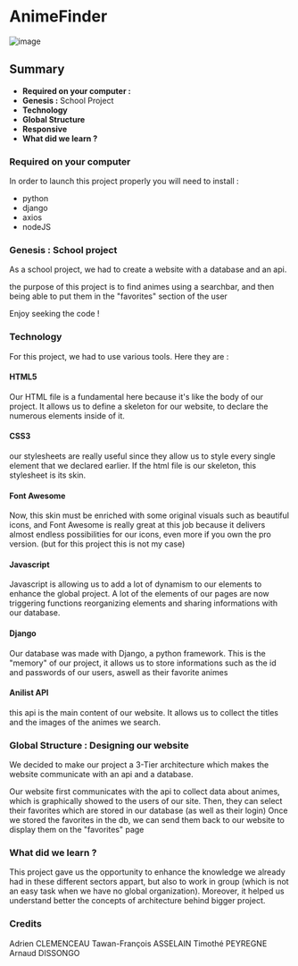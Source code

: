 # AnimeFinder

![image](https://user-images.githubusercontent.com/91453689/206312201-98f5f582-a1fb-4a3f-af14-449ba4b01548.png)

## Summary

- **Required on your computer :**
- **Genesis :** School Project
- **Technology**
- **Global Structure**
- **Responsive**
- **What did we learn ?**

### Required on your computer

In order to launch this project properly you will need to install :
- python 
- django
- axios
- nodeJS

### Genesis : School project

As a school project, we had to create a website with a database and an api.

the purpose of this project is to find animes using a searchbar, and then being able to put them in the "favorites" section of the user

Enjoy seeking the code !

### Technology

For this project, we had to use various tools. Here they are :

#### HTML5

Our HTML file is a fundamental here because it's like the body of our project. It allows us to define a skeleton for our website, to declare the numerous elements inside of it.  

#### CSS3

our stylesheets are really useful since they allow us to style every single element that we declared earlier. If the html file is our skeleton, this stylesheet is its skin.

#### Font Awesome

Now, this skin must be enriched with some original visuals such as beautiful icons, and Font Awesome is really great at this job because it delivers almost endless possibilities for our icons, even more if you own the pro version. (but for this project this is not my case)   

#### Javascript

Javascript is allowing us to add a lot of dynamism to our elements to enhance the global project. A lot of the elements of our pages are now triggering functions reorganizing elements and sharing informations with our database.

#### Django

Our database was made with Django, a python framework. This is the "memory" of our project, it allows us to store informations such as the id and passwords of our users, aswell as their favorite animes 

#### Anilist API

this api is the main content of our website. It allows us to collect the titles and the images of the animes we search.

### Global Structure : Designing our website

We decided to make our project a 3-Tier architecture which makes the website communicate with an api and a database.

Our website first communicates with the api to collect data about animes, which is graphically showed to the users of our site.
Then, they can select their favorites which are stored in our database (as well as their login)
Once we stored the favorites in the db, we can send them back to our website to display them on the "favorites" page

### What did we learn ?

This project gave us the opportunity to enhance the knowledge we already had in these different sectors appart, but also to work in group (which is not an easy task when we have no global organization). Moreover, it helped us understand better the concepts of architecture behind bigger project.

### Credits

Adrien CLEMENCEAU
Tawan-François ASSELAIN
Timothé PEYREGNE
Arnaud DISSONGO
